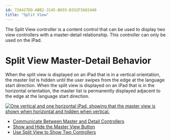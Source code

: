 ```yaml
---
id: 72A427DD-ABB2-3145-B655-B332F5682440
title: "Split View"
---
```


The Split View controller is a content control that can be used to display
two view controllers with a master-detail relationship. This controller can only
be used on the iPad.

# Split View Master-Detail Behavior

When the split view is displayed on an iPad that is in a vertical orientation, the master list is hidden until the user swipes from the edge at the language start direction. When the split view is displayed on an iPad that is in the horizontal orientation, the master list is permanently displayed adjacent to the edge at the language start direction.

 [ ![One vertical and one horizontal iPad, showing that the master view is shown when horizontal and hidden when vertical.](Images/Picture_1.png)](Images/Picture_1.png)

-   [Communicate Between Master and Detail Controllers](/Recipes/ios/content_controls/split_view/communicate_between_master_and_detail_controllers) 
-   [Show and Hide the Master View Button](/Recipes/ios/content_controls/split_view/show_and_hide_the_master_view_button) 
-   [Use Split View to Show Two Controllers](/Recipes/ios/content_controls/split_view/use_split_view_to_show_two_controllers)
